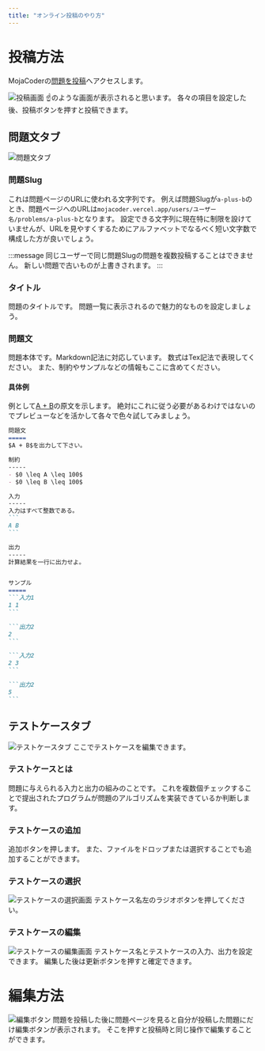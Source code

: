 ```yaml
---
title: "オンライン投稿のやり方"
---
```

投稿方法
=====
MojaCoderの[問題を投稿](https://mojacoder.vercel.app/problems/post)へアクセスします。

![投稿画面](https://storage.googleapis.com/zenn-user-upload/zbdne95dmcztc5bdk26jfaqb6t73)
☝️のような画面が表示されると思います。
各々の項目を設定した後、投稿ボタンを押すと投稿できます。

問題文タブ
-----
![問題文タブ](https://storage.googleapis.com/zenn-user-upload/1gd4dtfxxqxhwkinrdwqcs4yrjcb)

### 問題Slug
これは問題ページのURLに使われる文字列です。
例えば問題Slugが`a-plus-b`のとき、問題ページへのURLは`mojacoder.vercel.app/users/ユーザー名/problems/a-plus-b`となります。
設定できる文字列に現在特に制限を設けていませんが、URLを見やすくするためにアルファベットでなるべく短い文字数で構成した方が良いでしょう。

:::message
同じユーザーで同じ問題Slugの問題を複数投稿することはできません。
新しい問題で古いものが上書きされます。
:::

### タイトル
問題のタイトルです。
問題一覧に表示されるので魅力的なものを設定しましょう。

### 問題文
問題本体です。Markdown記法に対応しています。
数式はTex記法で表現してください。
また、制約やサンプルなどの情報もここに含めてください。

#### 具体例
例として[A + B](https://mojacoder.vercel.app/users/Makutamoto/problems/a-plus-b)の原文を示します。
絶対にこれに従う必要があるわけではないのでプレビューなどを活かして各々で色々試してみましょう。
````Markdown
問題文
=====
$A + B$を出力して下さい。

制約
-----
- $0 \leq A \leq 100$
- $0 \leq B \leq 100$

入力
-----
入力はすべて整数である。
```
A B
```

出力
-----
計算結果を一行に出力せよ。


サンプル
=====
```入力1
1 1
```

```出力2
2
```

```入力2
2 3
```

```出力2
5
```
````

テストケースタブ
-----
![テストケースタブ](https://storage.googleapis.com/zenn-user-upload/pn92bh9uqnjuo7kwczr4q6ntqnnd)
ここでテストケースを編集できます。

### テストケースとは
問題に与えられる入力と出力の組みのことです。
これを複数個チェックすることで提出されたプログラムが問題のアルゴリズムを実装できているか判断します。

### テストケースの追加
追加ボタンを押します。
また、ファイルをドロップまたは選択することでも追加することができます。

### テストケースの選択
![テストケースの選択画面](https://storage.googleapis.com/zenn-user-upload/ow3d50aug7w7dwyiwffd19ytbstm)
テストケース名左のラジオボタンを押してください。

### テストケースの編集
![テストケースの編集画面](https://storage.googleapis.com/zenn-user-upload/db7jry3v39yz2un280wmk8jx9zts)
テストケース名とテストケースの入力、出力を設定できます。
編集した後は更新ボタンを押すと確定できます。

編集方法
=====
![編集ボタン](https://storage.googleapis.com/zenn-user-upload/czg2rin1mrualfnp10kf4gytr8n1)
問題を投稿した後に問題ページを見ると自分が投稿した問題にだけ編集ボタンが表示されます。
そこを押すと投稿時と同じ操作で編集することができます。
